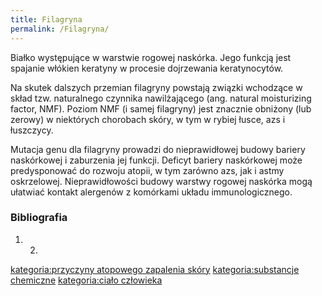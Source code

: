 ```yaml
---
title: Filagryna
permalink: /Filagryna/
---
```


Białko występujące w warstwie rogowej naskórka. Jego funkcją jest spajanie włókien keratyny w procesie dojrzewania keratynocytów.

Na skutek dalszych przemian filagryny powstają związki wchodzące w skład tzw. naturalnego czynnika nawilżającego (ang. natural moisturizing factor, NMF). Poziom NMF (i samej filagryny) jest znacznie obniżony (lub zerowy) w niektórych chorobach skóry, w tym w rybiej łusce, azs i łuszczycy.

Mutacja genu dla filagryny prowadzi do nieprawidłowej budowy bariery naskórkowej i zaburzenia jej funkcji. Deficyt bariery naskórkowej może predysponować do rozwoju atopii, w tym zarówno azs, jak i astmy oskrzelowej. Nieprawidłowości budowy warstwy rogowej naskórka mogą ułatwiać kontakt alergenów z komórkami układu immunologicznego.

### Bibliografia

1.  2.

[kategoria:przyczyny atopowego zapalenia skóry](/kategoria:przyczyny_atopowego_zapalenia_skóry "wikilink") [kategoria:substancje chemiczne](/kategoria:substancje_chemiczne "wikilink") [kategoria:ciało człowieka](/kategoria:ciało_człowieka "wikilink")